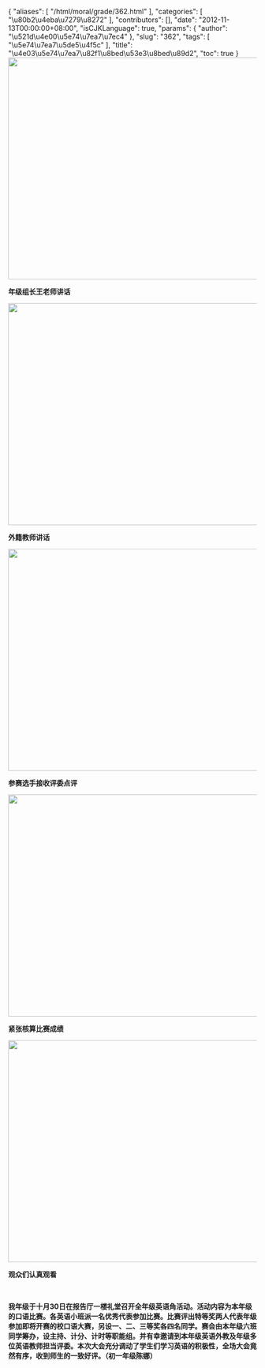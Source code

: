 {
    "aliases": [
        "/html/moral/grade/362.html"
    ],
    "categories": [
        "\u80b2\u4eba\u7279\u8272"
    ],
    "contributors": [],
    "date": "2012-11-13T00:00:00+08:00",
    "isCJKLanguage": true,
    "params": {
        "author": "\u521d\u4e00\u5e74\u7ea7\u7ec4"
    },
    "slug": "362",
    "tags": [
        "\u5e74\u7ea7\u5de5\u4f5c"
    ],
    "title": "\u4e03\u5e74\u7ea7\u82f1\u8bed\u53e3\u8bed\u89d2",
    "toc": true
}
**<img
    src="https://cdn.tfls.online/mirror/full/ca30f03bd75fb1d10e2be164c0e548548676c1db.jpg"
    style="display:block;margin-left:auto;margin-right:auto;"
    decoding="async"
    fetchpriority="auto"
    loading="lazy"
    height="450"
    width="600"
/>**

**年级组长王老师讲话**

**<img
    src="https://cdn.tfls.online/mirror/full/a9d3f6283e403985926f05832aca731fd40bf739.jpg"
    style="display:block;margin-left:auto;margin-right:auto;"
    decoding="async"
    fetchpriority="auto"
    loading="lazy"
    height="450"
    width="600"
/>**

**外籍教师讲话**

**<img
    src="https://cdn.tfls.online/mirror/full/d229524958b5c7c1fc01e05e412674869cbc8416.jpg"
    style="display:block;margin-left:auto;margin-right:auto;"
    decoding="async"
    fetchpriority="auto"
    loading="lazy"
    height="450"
    width="600"
/>**

**参赛选手接收评委点评**

**<img
    src="https://cdn.tfls.online/mirror/full/816d404ff1e2c7326bbda4a6989be2ff80ef13e9.jpg"
    style="display:block;margin-left:auto;margin-right:auto;"
    decoding="async"
    fetchpriority="auto"
    loading="lazy"
    height="450"
    width="600"
/>**

**紧张核算比赛成绩**

**<img
    src="https://cdn.tfls.online/mirror/full/6595ec0c5aacd6571fc7086ecd3b9753c7a79ba8.jpg"
    style="display:block;margin-left:auto;margin-right:auto;"
    decoding="async"
    fetchpriority="auto"
    loading="lazy"
    height="450"
    width="600"
/>**

**观众们认真观看**

 

**我年级于十月30日在报告厅一楼礼堂召开全年级英语角活动。活动内容为本年级的口语比赛。各英语小班派一名优秀代表参加比赛。比赛评出特等奖两人代表年级参加即将开赛的校口语大赛，另设一、二、三等奖各四名同学。赛会由本年级六班同学筹办，设主持、计分、计时等职能组。并有幸邀请到本年级英语外教及年级多位英语教师担当评委。本次大会充分调动了学生们学习英语的积极性，全场大会竟然有序，收到师生的一致好评。（初一年级陈娜）**

